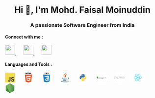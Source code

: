 <h1 align="center">Hi 👋,  I'm Mohd. Faisal Moinuddin</h1>

<h3 align="center">A passionate Software Engineer from India </h3>

<h4> Connect with me : </h4>
<a href="https://www.linkedin.com/in/mohd-faisal-moinuddin-suleman-08b7341a1/">
<img height="32" width="32" src="https://cdn.jsdelivr.net/npm/simple-icons@v4/icons/linkedin.svg" />
</a>
&nbsp;&nbsp;&nbsp;&nbsp;&nbsp;
<a href="https://twitter.com/faisal25marcg1">
<img  height="32" width="32" src="https://cdn.jsdelivr.net/npm/simple-icons@v4/icons/twitter.svg" />
</a>
&nbsp;&nbsp;&nbsp;&nbsp;&nbsp;
<a href="https://www.instagram.com/faisal_moinuddin99/">
<img  height="32" width="32" src="https://cdn.jsdelivr.net/npm/simple-icons@v4/icons/instagram.svg" />
</a>

<h4> Languages and Tools : </h4>


<img  height="32" width="32" src="https://raw.githubusercontent.com/github/explore/80688e429a7d4ef2fca1e82350fe8e3517d3494d/topics/javascript/javascript.png" /> &nbsp;&nbsp;&nbsp;&nbsp;&nbsp;  <img  height="32" width="32" src="https://raw.githubusercontent.com/github/explore/80688e429a7d4ef2fca1e82350fe8e3517d3494d/topics/html/html.png" /> &nbsp;&nbsp;&nbsp;&nbsp;&nbsp; <img  height="32" width="32" src="https://raw.githubusercontent.com/github/explore/80688e429a7d4ef2fca1e82350fe8e3517d3494d/topics/css/css.png" /> &nbsp;&nbsp;&nbsp;&nbsp;&nbsp; <img  height="32" width="32" src="https://raw.githubusercontent.com/github/explore/80688e429a7d4ef2fca1e82350fe8e3517d3494d/topics/java/java.png" /> &nbsp;&nbsp;&nbsp;&nbsp;&nbsp; <img  height="32" width="32" src="https://raw.githubusercontent.com/github/explore/80688e429a7d4ef2fca1e82350fe8e3517d3494d/topics/python/python.png" />    &nbsp;&nbsp;&nbsp;&nbsp;&nbsp; <img  height="32" width="32" src="https://raw.githubusercontent.com/github/explore/80688e429a7d4ef2fca1e82350fe8e3517d3494d/topics/mongodb/mongodb.png" />  &nbsp;&nbsp;&nbsp;&nbsp;&nbsp; <img  height="32" width="32" src="https://raw.githubusercontent.com/github/explore/80688e429a7d4ef2fca1e82350fe8e3517d3494d/topics/express/express.png" />  &nbsp;&nbsp;&nbsp;&nbsp;&nbsp; <img  height="32" width="32" src="https://raw.githubusercontent.com/github/explore/80688e429a7d4ef2fca1e82350fe8e3517d3494d/topics/react/react.png" /> &nbsp;&nbsp;&nbsp;&nbsp;&nbsp; <img  height="32" width="32" src="https://raw.githubusercontent.com/github/explore/80688e429a7d4ef2fca1e82350fe8e3517d3494d/topics/nodejs/nodejs.png" />












